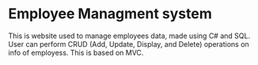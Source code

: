 # Employee Managment system
This is website used to manage employees data, made using C# and SQL.
User can perform CRUD (Add, Update, Display, and Delete) operations on info of employess.
This is based on MVC.
